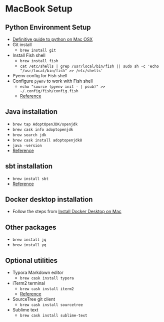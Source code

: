 # MacBook Setup

## Python Environment Setup

- [Definitive guide to python on Mac OSX](https://medium.com/@briantorresgil/definitive-guide-to-python-on-mac-osx-65acd8d969d0)
- Git install
  - `brew install git`
- Install Fish shell
  - `brew install fish`
  - `cat /etc/shells | grep /usr/local/bin/fish || sudo sh -c 'echo "/usr/local/bin/fish" >> /etc/shells'`
- Pyenv config for Fish shell
- Configure `pyenv` to work with Fish shell
  - `echo "source (pyenv init - | psub)" >> ~/.config/fish/config.fish`
  - [Reference](https://angristan.xyz/how-to-use-nvm-rbenv-pyenv-goenv-with-fish-shell/)

## Java installation

* `brew tap AdoptOpenJDK/openjdk`
* `brew cask info adoptopenjdk`
* `brew search jdk`
* `brew cask install adoptopenjdk8`
* `java -version`
* [Reference](https://stackoverflow.com/questions/52524112/how-do-i-install-java-on-mac-osx-allowing-version-switching)

## sbt installation

* `brew install sbt`
* [Reference](https://www.scala-sbt.org/1.x/docs/Installing-sbt-on-Mac.html)

## Docker desktop installation

* Follow the steps from [Install Docker Desktop on Mac](https://docs.docker.com/docker-for-mac/install/)

## Other packages

- `brew install jq`
- `brew install yq`

## Optional utilities

* Typora Markdown editor
  * `brew cask install typora`
* iTerm2 terminal
  * `brew cask install iterm2`
  * [Reference](https://sourabhbajaj.com/mac-setup/iTerm/)
* SourceTree git client
  * `brew cask install sourcetree`
* Sublime text
  * `brew cask install sublime-text`

